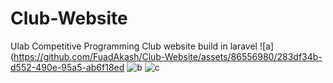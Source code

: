 # Club-Website
Ulab Competitive Programming Club website build in laravel
![a](https://github.com/FuadAkash/Club-Website/assets/86556980/283df34b-d552-490e-95a5-ab6f18ed
![b](https://github.com/FuadAkash/Club-Website/assets/86556980/3cae5267-071a-4712-b0d7-38f187d15e2b)
![c](https://github.com/FuadAkash/Club-Website/assets/86556980/0afcc3bf-8b5d-4461-8f8c-f12df2f65909)
